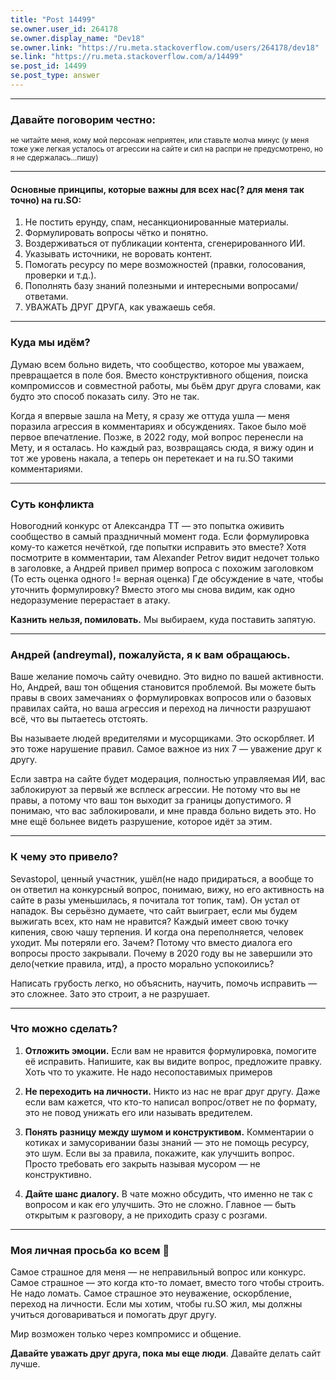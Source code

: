 ```yaml
---
title: "Post 14499"
se.owner.user_id: 264178
se.owner.display_name: "Dev18"
se.owner.link: "https://ru.meta.stackoverflow.com/users/264178/dev18"
se.link: "https://ru.meta.stackoverflow.com/a/14499"
se.post_id: 14499
se.post_type: answer
---
```

<hr />
<h3>Давайте поговорим честно:</h3>
<p><sub>не читайте меня, кому мой персонаж неприятен, или ставьте молча минус (у меня тоже уже легкая усталось от агрессии на сайте и сил на распри не предусмотрено, но я не сдержалась...пишу) </sub></p>
<hr />
<h4>Основные принципы, которые важны для всех нас(? для меня так точно) на ru.SO:</h4>
<ol>
<li>Не постить ерунду, спам, несанкционированные материалы.</li>
<li>Формулировать вопросы чётко и понятно.</li>
<li>Воздерживаться от публикации контента, сгенерированного ИИ.</li>
<li>Указывать источники, не воровать контент.</li>
<li>Помогать ресурсу по мере возможностей (правки, голосования, проверки и т.д.).</li>
<li>Пополнять базу знаний полезными и интересными вопросами/ответами.</li>
<li>УВАЖАТЬ ДРУГ ДРУГА, как уважаешь себя.</li>
</ol>
<hr />
<h3>Куда мы идём?</h3>
<p>Думаю всем больно видеть, что сообщество, которое мы уважаем, превращается в поле боя. Вместо конструктивного общения, поиска компромиссов и совместной работы, мы бьём друг друга словами, как будто это способ показать силу. Это не так.</p>
<p>Когда я впервые зашла на Мету, я сразу же оттуда ушла — меня поразила агрессия в комментариях и обсуждениях. Такое было моё первое впечатление. Позже, в 2022 году, мой вопрос перенесли на Мету, и я осталась. Но каждый раз, возвращаясь сюда, я вижу один и тот же уровень накала, а теперь он перетекает и на ru.SO такими комментариями.</p>
<hr />
<h3>Суть конфликта</h3>
<p>Новогодний конкурс от Александра TT — это попытка оживить сообщество в самый праздничный момент года. Если формулировка кому-то кажется нечёткой, где попытки исправить это вместе? Хотя посмотрите в комментарии, там Alexander Petrov видит недочет только в заголовке, а Андрей привел пример вопроса с похожим заголовком (То есть оценка одного != верная оценка) Где обсуждение в чате, чтобы уточнить формулировку? Вместо этого мы снова видим, как одно недоразумение перерастает в атаку.</p>
<p><strong>Казнить нельзя, помиловать.</strong> Мы выбираем, куда поставить запятую.</p>
<hr />
<h3>Андрей (andreymal), пожалуйста, я к вам обращаюсь.</h3>
<p>Ваше желание помочь сайту очевидно. Это видно по вашей активности. Но, Андрей, ваш тон общения становится проблемой. Вы можете быть правы в своих замечаниях о формулировках вопросов или о базовых правилах сайта, но ваша агрессия и переход на личности разрушают всё, что вы пытаетесь отстоять.</p>
<p>Вы называете людей вредителями и мусорщиками. Это оскорбляет. И это тоже нарушение правил. Самое важное из них 7 — уважение друг к другу.</p>
<p>Если завтра на сайте будет модерация, полностью управляемая ИИ, вас заблокируют за первый же всплеск агрессии. Не потому что вы не правы, а потому что ваш тон выходит за границы допустимого. Я понимаю, что вас заблокировали, и мне правда больно видеть это. Но мне ещё больнее видеть разрушение, которое идёт за этим.</p>
<hr />
<h3>К чему это привело?</h3>
<p>Sevastopol, ценный участник, ушёл(не надо придираться, а вообще то он ответил на конкурсный вопрос, понимаю, вижу, но его активность на сайте в разы уменьшилась, я почитала тот топик, там). Он устал от нападок. Вы серьёзно думаете, что сайт выиграет, если мы будем выжигать всех, кто нам не нравится? Каждый имеет свою точку кипения, свою чашу терпения. И когда она переполняется, человек уходит. Мы потеряли его. Зачем? Потому что вместо диалога его вопросы просто закрывали. Почему в 2020 году вы не завершили это дело(четкие правила, итд), а просто морально успокоились?</p>
<p>Написать грубость легко, но объяснить, научить, помочь исправить — это сложнее. Зато это строит, а не разрушает.</p>
<hr />
<h3>Что можно сделать?</h3>
<ol>
<li><p><strong>Отложить эмоции.</strong> Если вам не нравится формулировка, помогите её исправить. Напишите, как вы видите вопрос, предложите правку. Хоть что то укажите. Не надо несопоставимых примеров</p>
</li>
<li><p><strong>Не переходить на личности.</strong> Никто из нас не враг друг другу. Даже если вам кажется, что кто-то написал вопрос/ответ не по формату, это не повод унижать его или называть вредителем.</p>
</li>
<li><p><strong>Понять разницу между шумом и конструктивом.</strong> Комментарии о котиках и замусоривании базы знаний — это не помощь ресурсу, это шум. Если вы за правила, покажите, как улучшить вопрос. Просто требовать его закрыть называя мусором — не конструктивно.</p>
</li>
<li><p><strong>Дайте шанс диалогу.</strong> В чате можно обсудить, что именно не так с вопросом и как его улучшить. Это не сложно. Главное — быть открытым к разговору, а не приходить сразу с розгами.</p>
</li>
</ol>
<hr />
<h3>Моя личная просьба ко всем 🙏</h3>
<p>Самое страшное для меня — не неправильный вопрос или конкурс. Самое страшное — это когда кто-то ломает, вместо того чтобы строить. Не надо ломать. Самое страшное это неуважение, оскорбление, переход на личности. Если мы хотим, чтобы ru.SO жил, мы должны учиться договариваться и помогать друг другу.</p>
<p>Мир возможен только через компромисс и общение.</p>
<p><strong>Давайте уважать друг друга, пока мы еще люди</strong>. Давайте делать сайт лучше.</p>
